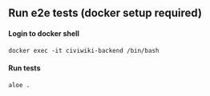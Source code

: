## Run e2e tests (docker setup required)

#### Login to docker shell

    docker exec -it civiwiki-backend /bin/bash

#### Run tests
    
    aloe .
 

